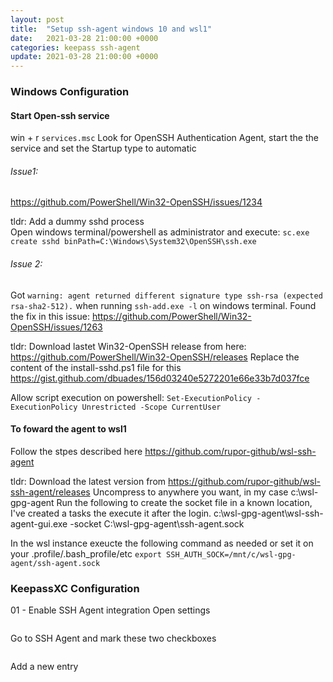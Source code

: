```yaml
---
layout: post
title:  "Setup ssh-agent windows 10 and wsl1"
date:   2021-03-28 21:00:00 +0000
categories: keepass ssh-agent 
update: 2021-03-28 21:00:00 +0000
---
```

### Windows Configuration
#### Start Open-ssh service 
win + r
`services.msc`
Look for OpenSSH Authentication Agent, start the the service and set the Startup type to automatic

###### Issue1:

https://github.com/PowerShell/Win32-OpenSSH/issues/1234

tldr: Add a dummy sshd process  
Open windows terminal/powershell as administrator and execute:
`sc.exe create sshd binPath=C:\Windows\System32\OpenSSH\ssh.exe`

###### Issue 2:

Got `warning: agent returned different signature type ssh-rsa (expected rsa-sha2-512).` when running `ssh-add.exe -l` on windows terminal.
Found the fix in this issue: https://github.com/PowerShell/Win32-OpenSSH/issues/1263

tldr:
Download lastet Win32-OpenSSH release from here: https://github.com/PowerShell/Win32-OpenSSH/releases
Replace the content of the install-sshd.ps1 file for this https://gist.github.com/dbuades/156d03240e5272201e66e33b7d037fce

Allow script execution on powershell:
`Set-ExecutionPolicy -ExecutionPolicy Unrestricted -Scope CurrentUser`
#### To foward the agent to wsl1
Follow the stpes described here https://github.com/rupor-github/wsl-ssh-agent

tldr:
Download the latest version from https://github.com/rupor-github/wsl-ssh-agent/releases
Uncompress to anywhere you want, in my case c:\wsl-gpg-agent
Run the following to create the socket file in a known location, I've created a tasks the execute it after the login.
c:\wsl-gpg-agent\wsl-ssh-agent-gui.exe -socket C:\wsl-gpg-agent\ssh-agent.sock

In the wsl instance exeucte the following command as needed or set it on your .profile/.bash_profile/etc
`export SSH_AUTH_SOCK=/mnt/c/wsl-gpg-agent/ssh-agent.sock`

### KeepassXC Configuration

01 - Enable SSH Agent integration
Open settings

<image>

Go to SSH Agent and mark these two checkboxes

<image>

Add a new entry